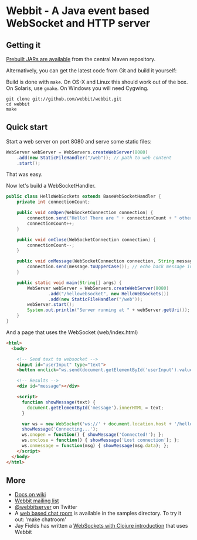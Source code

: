 Webbit - A Java event based WebSocket and HTTP server
=====================================================

Getting it
-----------

[Prebuilt JARs are available](http://search.maven.org/#search%7Cga%7C1%7Cwebbit) from the central Maven repository.

Alternatively, you can get the latest code from Git and build it yourself:

Build is done with `make`. On OS-X and Linux this should work out of the box. On Solaris, use `gmake`. On Windows you will need Cygwing.

    git clone git://github.com/webbit/webbit.git
    cd webbit
    make

Quick start
-----------

Start a web server on port 8080 and serve some static files:

```java
WebServer webServer = WebServers.createWebServer(8080)
    .add(new StaticFileHandler("/web")); // path to web content
    .start();
```

That was easy.

Now let's build a WebSocketHandler.

```java
public class HelloWebSockets extends BaseWebSocketHandler {
    private int connectionCount;

    public void onOpen(WebSocketConnection connection) {
        connection.send("Hello! There are " + connectionCount + " other connections active");
        connectionCount++;
    }

    public void onClose(WebSocketConnection connection) {
        connectionCount--;
    }

    public void onMessage(WebSocketConnection connection, String message) {
        connection.send(message.toUpperCase()); // echo back message in upper case
    }

    public static void main(String[] args) {
        WebServer webServer = WebServers.createWebServer(8080)
                .add("/hellowebsocket", new HelloWebSockets())
                .add(new StaticFileHandler("/web"));
        webServer.start();
        System.out.println("Server running at " + webServer.getUri());
    }
}
```

And a page that uses the WebSocket (web/index.html)

```html
<html>
  <body>

    <!-- Send text to websocket -->
    <input id="userInput" type="text">
    <button onclick="ws.send(document.getElementById('userInput').value)">Send</button>

    <!-- Results -->
    <div id="message"></div>

    <script>
      function showMessage(text) {
        document.getElementById('message').innerHTML = text;
      }

      var ws = new WebSocket('ws://' + document.location.host + '/hellowebsocket');
      showMessage('Connecting...');
      ws.onopen = function() { showMessage('Connected!'); };
      ws.onclose = function() { showMessage('Lost connection'); };
      ws.onmessage = function(msg) { showMessage(msg.data); };
    </script>
  </body>
</html>
```

More
-----------

+   [Docs on wiki](https://github.com/webbit/webbit/wiki)
+   [Webbit mailing list](http://groups.google.com/group/webbit)
+   [@webbitserver](http://twitter.com/webbitserver) on Twitter
+   A [web based chat room](https://github.com/webbit/webbit/tree/master/src/test/java/samples/chatroom) is available in the samples directory. To try it out: 'make chatroom'
+   Jay Fields has written a [WebSockets with Clojure introduction](http://blog.jayfields.com/2011/02/clojure-web-socket-introduction.html) that uses Webbit
